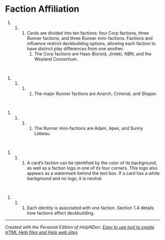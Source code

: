 # Faction Affiliation

1. &nbsp;
   1. &nbsp;
      1. Cards are divided into ten factions: four Corp factions, three Runner factions, and three Runner mini-factions. Factions and influence restrict deckbuilding options, allowing each faction to have distinct play differences from one another.
         1. The Corp factions are Haas-Bioroid, Jinteki, NBN, and the Weyland Consortium.

&nbsp;

1. &nbsp;
   1. &nbsp;
      1. &nbsp;
         1. The major Runner factions are Anarch, Criminal, and Shaper.

&nbsp;

1. &nbsp;
   1. &nbsp;
      1. &nbsp;
         1. The Runner mini-factions are Adam, Apex, and Sunny Lebeau.

&nbsp;

1. &nbsp;
   1. &nbsp;
      1. A card’s faction can be identified by the color of its background, as well as a faction logo in one of its four corners. This logo also appears as a watermark behind the text box. If a card has a white background and no logo, it is neutral.

&nbsp;

1. &nbsp;
   1. &nbsp;
      1. Each identity is associated with one faction. Section 1.4 details how factions affect deckbuilding.

***
_Created with the Personal Edition of HelpNDoc: [Easy to use tool to create HTML Help files and Help web sites](<https://www.helpndoc.com/help-authoring-tool>)_
